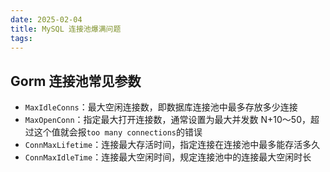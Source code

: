 ```yaml
---
date: 2025-02-04
title: MySQL 连接池爆满问题
tags:
---
```

## Gorm 连接池常见参数
- `MaxIdleConns`：最大空闲连接数，即数据库连接池中最多存放多少连接
- `MaxOpenConn`：指定最大打开连接数，通常设置为最大并发数 N+10～50，超过这个值就会报`too many connections`的错误
- `ConnMaxLifetime`：连接最大存活时间，指定连接在连接池中最多能存活多久
- `ConnMaxIdleTime`：连接最大空闲时间，规定连接池中的连接最大空闲时长